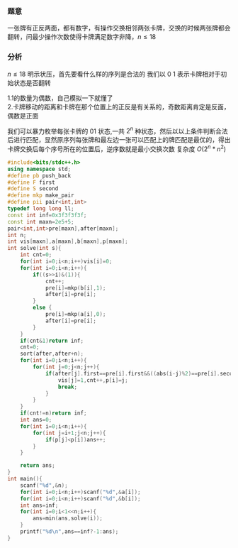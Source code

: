 ### 题意

一张牌有正反两面，都有数字，有操作交换相邻两张卡牌，交换的时候两张牌都会翻转，问最少操作次数使得卡牌满足数字非降，$n \le 18$
### 分析

 $n \le 18$ 明示状压，首先要看什么样的序列是合法的
我们以 0 1 表示卡牌相对于初始状态是否翻转

1.1的数量为偶数，自己模拟一下就懂了  
2.卡牌移动的距离和卡牌在那个位置上的正反是有关系的，奇数距离肯定是反面，偶数是正面

我们可以暴力枚举每张卡牌的 01 状态,一共   $2^n$ 种状态，然后以以上条件判断合法后进行匹配，显然原序列每张牌和最左边一张可以匹配上的牌匹配是最优的，得出卡牌交换后每个序号所在的位置后，逆序数就是最小交换次数
复杂度 $O(2^n*n^2)$ 
```cpp
#include<bits/stdc++.h>
using namespace std;
#define pb push_back
#define F first
#define S second
#define mkp make_pair
#define pii pair<int,int>
typedef long long ll;
const int inf=0x3f3f3f3f;
const int maxn=2e5+5;
pair<int,int>pre[maxn],after[maxn];
int n;
int vis[maxn],a[maxn],b[maxn],p[maxn];
int solve(int s){
	int cnt=0;
	for(int i=0;i<n;i++)vis[i]=0;
	for(int i=0;i<n;i++){
		if((s>>i)&(1)){
			cnt++;
			pre[i]=mkp(b[i],1);
			after[i]=pre[i];
		}
		else {
			pre[i]=mkp(a[i],0);
			after[i]=pre[i];
		}
	}
	if(cnt&1)return inf;
	cnt=0;
	sort(after,after+n);
	for(int i=0;i<n;i++){
		for(int j=0;j<n;j++){
			if(after[j].first==pre[i].first&&((abs(i-j)%2)==pre[i].second)&&vis[j]==0){
				vis[j]=1,cnt++,p[i]=j;
				break;
			}
		}
	}
	if(cnt!=n)return inf;
	int ans=0;
	for(int i=0;i<n;i++){
		for(int j=i+1;j<n;j++){
			if(p[j]<p[i])ans++;
		}
	}

	return ans;
}
int main(){
	scanf("%d",&n);
	for(int i=0;i<n;i++)scanf("%d",&a[i]);
	for(int i=0;i<n;i++)scanf("%d",&b[i]);
	int ans=inf;
	for(int i=0;i<1<<n;i++){
		ans=min(ans,solve(i));
	}
	printf("%d\n",ans==inf?-1:ans);
}

